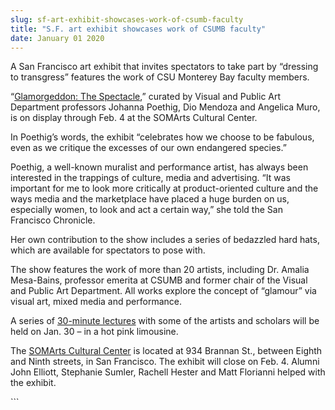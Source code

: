 ```yaml
---
slug: sf-art-exhibit-showcases-work-of-csumb-faculty
title: "S.F. art exhibit showcases work of CSUMB faculty"
date: January 01 2020
---
```


 
<p>
  A San Francisco art exhibit that invites spectators to take part by “dressing
  to transgress” features the work of CSU Monterey Bay faculty members.
</p>
<p>
  “<a href="https://www.somarts.org/glamorgeddonopens/"
    >Glamorgeddon: The Spectacle</a
  >,” curated by Visual and Public Art Department professors Johanna Poethig,
  Dio Mendoza and Angelica Muro, is on display through Feb. 4 at the SOMArts
  Cultural Center.
</p>
<p>
  In Poethig’s words, the exhibit “celebrates how we choose to be fabulous, even
  as we critique the excesses of our own endangered species.”
</p>
<p>
  Poethig, a well&#45;known muralist and performance artist, has always been
  interested in the trappings of culture, media and advertising. “It was
  important for me to look more critically at product&#45;oriented culture and
  the ways media and the marketplace have placed a huge burden on us, especially
  women, to look and act a certain way,” she told the San Francisco Chronicle.
</p>
<p>
  Her own contribution to the show includes a series of bedazzled hard hats,
  which are available for spectators to pose with.
</p>
<p>
  The show features the work of more than 20 artists, including Dr. Amalia
  Mesa&#45;Bains, professor emerita at CSUMB and former chair of the Visual and
  Public Art Department. All works explore the concept of “glamour” via visual
  art, mixed media and performance.
</p>
<p>
  A series of
  <a href="https://www.somarts.org/limolectures/">30&#45;minute lectures</a> with
  some of the artists and scholars will be held on Jan. 30 – in a hot pink
  limousine.
</p>
<p>
  The <a href="https://www.somarts.org">SOMArts Cultural Center</a> is located at
  934 Brannan St., between Eighth and Ninth streets, in San Francisco. The
  exhibit will close on Feb. 4. Alumni John Elliott, Stephanie Sumler, Rachell
  Hester and Matt Florianni helped with the exhibit.
</p>
```
